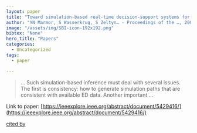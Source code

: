 ```yaml
---
layout: paper
title: "Toward simulation-based real-time decision-support systems for emergency departments"
author: "YN Marmor, S Wasserkrug, S Zeltyn… - Proceedings of the …, 2009 - ieeexplore.ieee.org"
image: "/assets/img/SBI-icon-192x192.png"
bibtex: "None"
hero_title: "Papers"
categories:
  - Uncategorized
tags:
  - paper

---
```

>… Such simulation-based inference must deal with several issues. The first is consistency: how to generate simulation paths that are consistent with available ED data. Another important …

Link to paper: [https://ieeexplore.ieee.org/abstract/document/5429416/](https://ieeexplore.ieee.org/abstract/document/5429416/)

[cited by](https://scholar.google.com/scholar?cites=3831061212913844631&as_sdt=2005&sciodt=0,5&hl=en&num=20)
